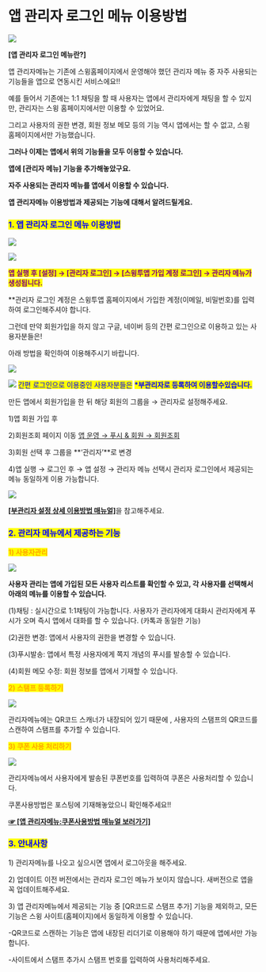 # 앱 관리자 로그인 메뉴 이용방법

![](https://wp.swing2app.co.kr/wp-content/uploads/2018/10/%EC%95%B1-%EA%B4%80%EB%A6%AC%EC%9E%90%EB%A9%94%EB%89%B4%EC%A0%9C%EB%AA%A9.png)

**\[앱 관리자 로그인 메뉴란?]**

앱 관리자메뉴는 기존에 스윙홈페이지에서 운영해야 했던 관리자 메뉴 중 자주 사용되는 기능들을 앱으로 연동시킨 서비스에요!!

예를 들어서 기존에는 1:1 채팅을 할 때 사용자는 앱에서 관리자에게 채팅을 할 수 있지만, 관리자는 스윙 홈페이지에서만 이용할 수 있었어요.

그리고 사용자의 권한 변경, 회원 정보 메모 등의 기능 역시 앱에서는 할 수 없고, 스윙 홈페이지에서만 가능했습니다.

**그러나 이제는 앱에서 위의 기능들을 모두 이용할 수 있습니다.**

**앱에  \[관리자 메뉴] 기능을 추가해놓았구요.**&#x20;

**자주 사용되는 관리자 메뉴를 앱에서 이용할 수 있습니다.**&#x20;

**앱 관리자메뉴 이용방법과 제공되는 기능에 대해서 알려드릴게요.**



### <mark style="color:blue;">**1. 앱 관리자 로그인 메뉴 이용방법**</mark>

![](https://wp.swing2app.co.kr/wp-content/uploads/2018/10/%EA%B4%80%EB%A6%AC%EC%9E%90%ED%8E%98%EC%9D%B4%EC%A7%801.png)

![](https://wp.swing2app.co.kr/wp-content/uploads/2018/10/%EC%95%B1%EA%B4%80%EB%A6%AC%EC%9E%90%EB%A9%94%EB%89%B41-515x1024.png)

<mark style="color:purple;">**앱 실행 후 \[설정]  → \[관리자 로그인] → \[스윙투앱 가입 계정 로그인] → 관리자 메뉴가 생성됩니다.**</mark>&#x20;

\*\*관리자 로그인 계정은 스윙투앱 홈페이지에서 가입한 계정(이메일, 비밀번호)를 입력하여 로그인해주셔야 합니다.

그런데 만약 회원가입을 하지 않고 구글, 네이버 등의 간편 로그인으로 이용하고 있는 사용자분들은!

아래 방법을 확인하여 이용해주시기 바랍니다.&#x20;

![](https://wp.swing2app.co.kr/wp-content/uploads/2018/10/%EC%A4%84%EB%9D%BC%EC%9D%B8.png)

![](https://wp.swing2app.co.kr/wp-content/uploads/2020/04/%EB%8B%A8%EB%9D%BD1-1.png) <mark style="color:blue;">간편 로그인으로 이용중인 사용자분들은</mark> <mark style="color:blue;"></mark><mark style="color:blue;">**\*부관리자로 등록하여 이용할수있습니다.**</mark>

만든 앱에서 회원가입을 한 뒤 해당 회원의 그룹을 → 관리자로 설정해주세요.&#x20;

1\)앱 회원 가입 후&#x20;

2\)회원조회 페이지 이동 [앱 운영 → 푸시 & 회원 → 회원조회](http://www.swing2app.co.kr/view/member\_list)

3\)회원 선택 후 그룹을 **‘관리자’**로 변경

4\)앱 실행 → 로그인 후 → 앱 설정  → 관리자 메뉴 선택시 관리자 로그인에서 제공되는 메뉴 동일하게 이용 가능합니다.

![](https://wp.swing2app.co.kr/wp-content/uploads/2018/10/20212906.png)

[**\[부관리자 설정 상세 이용방법 매뉴얼\]**](../appmanage/pushmember/associate-administrator.md)을 참고해주세요.



### <mark style="color:blue;">**2.  관리자 메뉴에서 제공하는 기능**</mark>

<mark style="color:orange;">**1) 사용자관리**</mark>

![](https://wp.swing2app.co.kr/wp-content/uploads/2018/10/%EC%95%B1%EA%B4%80%EB%A6%AC%EC%9E%90%EB%A9%94%EB%89%B4-%EC%82%AC%EC%9A%A9%EC%9E%90%EA%B4%80%EB%A6%AC.png)

**사용자 관리는 앱에 가입된 모든 사용자 리스트를 확인할 수 있고, 각 사용자를 선택해서 아래의 메뉴를 이용할 수 있습니다.**&#x20;

(1)채팅 : 실시간으로 1:1채팅이 가능합니다. 사용자가 관리자에게 대화시 관리자에게 푸시가 오며 즉시 앱에서 대화를 할 수 있습니다. (카톡과 동일한 기능)&#x20;

(2)권한 변경: 앱에서 사용자의 권한을 변경할 수 있습니다.&#x20;

(3)푸시발송: 앱에서 특정 사용자에게 쪽지 개념의 푸시를 발송할 수 있습니다.&#x20;

(4)회원 메모 수정: 회원 정보를 앱에서 기재할 수 있습니다.



<mark style="color:orange;">**2) 스탬프 등록하기**</mark>

![](https://wp.swing2app.co.kr/wp-content/uploads/2018/10/%EC%95%B1\_%EA%B4%80%EB%A6%AC%EC%9E%90%EB%A9%94%EB%89%B4-%EC%8A%A4%ED%83%AC%ED%94%842.png)

관리자메뉴에는 QR코드 스캐너가 내장되어 있기 때문에 , 사용자의 스탬프의 QR코드를 스캔하여 스탬프를 추가할 수 있습니다.



<mark style="color:orange;">**3) 쿠폰 사용 처리하기**</mark>

![](https://wp.swing2app.co.kr/wp-content/uploads/2018/10/%EC%95%B1%EA%B4%80%EB%A6%AC%EC%9E%90%EB%A9%94%EB%89%B4-%EC%BF%A0%ED%8F%B0%EC%82%AC%EC%9A%A9.png)

관리자메뉴에서 사용자에게 발송된 쿠폰번호를 입력하여 쿠폰은 사용처리할 수 있습니다.&#x20;

쿠폰사용방법은 포스팅에 기재해놓았으니 확인해주세요!!

[**☞ \[앱 관리자메뉴:쿠폰사용방법 매뉴얼 보러가기\]**](appmanager-couponuse.md)



### <mark style="color:blue;">**3. 안내사항**</mark>

1\) 관리자메뉴를 나오고 싶으시면 앱에서 로그아웃을 해주세요.&#x20;

2\) 업데이트 이전 버전에서는 관리자 로그인 메뉴가 보이지 않습니다. 새버전으로 앱을 꼭 업데이트해주세요.&#x20;

3\) 앱 관리자메뉴에서 제공되는 기능 중 \[QR코드로 스탬프 추가] 기능을 제외하고, 모든 기능은 스윙 사이트(홈페이지)에서 동일하게 이용할 수 있습니다.&#x20;

\-QR코드로 스캔하는 기능은 앱에 내장된 리더기로 이용해야 하기 때문에 앱에서만 가능합니다.&#x20;

\-사이트에서 스탬프 추가시 스탬프 번호를 입력하여 사용처리해주세요.&#x20;
